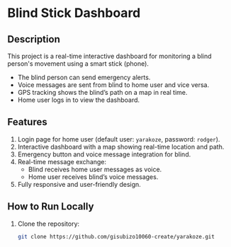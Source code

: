 # Blind Stick Dashboard

## Description
This project is a real-time interactive dashboard for monitoring a blind person's movement using a smart stick (phone).  
- The blind person can send emergency alerts.  
- Voice messages are sent from blind to home user and vice versa.  
- GPS tracking shows the blind’s path on a map in real time.  
- Home user logs in to view the dashboard.

## Features
1. Login page for home user (default user: `yarakoze`, password: `rodger`).  
2. Interactive dashboard with a map showing real-time location and path.  
3. Emergency button and voice message integration for blind.  
4. Real-time message exchange:  
   - Blind receives home user messages as voice.  
   - Home user receives blind’s voice messages.  
5. Fully responsive and user-friendly design.

## How to Run Locally
1. Clone the repository:  
   ```bash
   git clone https://github.com/gisubizo10060-create/yarakoze.git
